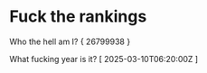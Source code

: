 # Fuck the rankings

Who the hell am I?
{ 26799938 }

What fucking year is it?
[ 2025-03-10T06:20:00Z ]
